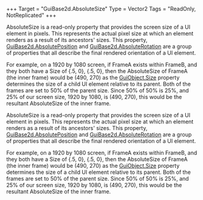 +++
Target = "GuiBase2d.AbsoluteSize"
Type = Vector2
Tags = "ReadOnly, NotReplicated"
+++

AbsoluteSize is a read-only property that provides the screen size of a UI element in pixels. This represents the actual pixel size at which an element renders as a result of its ancestors' sizes. This property, [GuiBase2d.AbsolutePosition](https://developer.roblox.com/api-reference/property/GuiBase2d/AbsolutePosition) and [GuiBase2d.AbsoluteRotation](https://developer.roblox.com/api-reference/property/GuiBase2d/AbsoluteRotation) are a group of properties that all describe the final rendered orientation of a UI element.For example, on a 1920 by 1080 screen, if FrameA exists within FrameB, and they both have a Size of {.5, 0}, {.5, 0}, then the AbsoluteSize of FrameA (the inner frame) would be (490, 270) as the [GuiObject.Size](https://developer.roblox.com/api-reference/property/GuiObject/Size) property determines the size of a child UI element relative to its parent. Both of the frames are set to 50% of the parent size. Since 50% of 50% is 25%, and 25% of our screen size, 1920 by 1080, is (490, 270), this would be the resultant AbsoluteSize of the inner frame.	AbsoluteSize is a read-only property that provides the screen size of a UI element in pixels. This represents the actual pixel size at which an element renders as a result of its ancestors' sizes. This property, [GuiBase2d.AbsolutePosition](https://developer.roblox.com/api-reference/property/GuiBase2d/AbsolutePosition) and [GuiBase2d.AbsoluteRotation](https://developer.roblox.com/api-reference/property/GuiBase2d/AbsoluteRotation) are a group of properties that all describe the final rendered orientation of a UI element.For example, on a 1920 by 1080 screen, if FrameA exists within FrameB, and they both have a Size of {.5, 0}, {.5, 0}, then the AbsoluteSize of FrameA (the inner frame) would be (490, 270) as the [GuiObject.Size](https://developer.roblox.com/api-reference/property/GuiObject/Size) property determines the size of a child UI element relative to its parent. Both of the frames are set to 50% of the parent size. Since 50% of 50% is 25%, and 25% of our screen size, 1920 by 1080, is (490, 270), this would be the resultant AbsoluteSize of the inner frame.